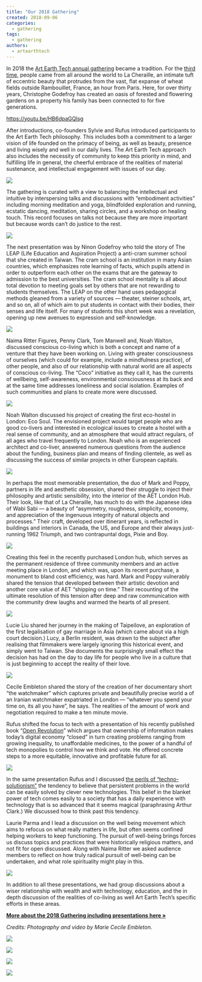 ```yaml
---
title: "Our 2018 Gathering"
created: 2018-09-06
categories: 
  - gathering
tags: 
  - gathering
authors: 
  - artearthtech
---
```


In 2018 the [Art Earth Tech annual gathering](https://artearthtech.com/gathering/) became a tradition. For the [third time](https://artearthtech.com/gathering/2018/), people came from all around the world to La Cheraille, an intimate tuft of eccentric beauty that protrudes from the vast, flat expanse of wheat fields outside Rambouillet, France, an hour from Paris. Here, for over thirty years, Christophe Godefroy has created an oasis of forested and flowering gardens on a property his family has been connected to for five generations.

https://youtu.be/HB6dpaGQlsg

After introductions, co-founders Sylvie and Rufus introduced participants to the Art Earth Tech philosophy. This includes both a commitment to a larger vision of life founded on the primacy of being, as well as beauty, presence and living wisely and well in our daily lives. The Art Earth Tech approach also includes the necessity of community to keep this priority in mind, and fulfilling life in general, the cheerful embrace of the realities of material sustenance, and intellectual engagement with issues of our day.

![](https://artearthtech.files.wordpress.com/2020/03/cecile01.jpg?w=1024)

The gathering is curated with a view to balancing the intellectual and intuitive by interspersing talks and discussions with “embodiment activities” including morning meditation and yoga, blindfolded exploration and running, ecstatic dancing, meditation, sharing circles, and a workshop on healing touch. This record focuses on talks not because they are more important but because words can’t do justice to the rest.

![](https://artearthtech.files.wordpress.com/2020/03/cecile33.jpg?w=1024)

The next presentation was by Ninon Godefroy who told the story of The LEAP (Life Education and Aspiration Project) a anti-cram summer school that she created in Taiwan. The cram school is an institution in many Asian countries, which emphasizes rote learning of facts, which pupils attend in order to outperform each other on the exams that are the gateway to admission to the best universities. The cram school mentality is all about total devotion to meeting goals set by others that are not rewarding to students themselves. The LEAP on the other hand uses pedagogical methods gleaned from a variety of sources — theater, steiner schools, art, and so on, all of which aim to put students in contact with their bodies, their senses and life itself. For many of students this short week was a revelation, opening up new avenues to expression and self-knowledge.

![](https://artearthtech.files.wordpress.com/2020/03/cecile39.jpg?w=1024)

Naima Ritter Figures, Penny Clark, Tom Manwell and, Noah Walton, discussed conscious co-living which is both a concept and name of a venture that they have been working on. Living with greater consciousness of ourselves (which could for example, include a mindfulness practice), of other people, and also of our relationship with natural world are all aspects of conscious co-living. The “Coco” initiative as they call it, has the currents of wellbeing, self-awareness, environmental consciousness at its back and at the same time addresses loneliness and social isolation. Examples of such communities and plans to create more were discussed.

![](https://artearthtech.files.wordpress.com/2020/03/cecile13.jpg?w=1024)

Noah Walton discussed his project of creating the first eco-hostel in London: Eco Soul. The envisioned project would target people who are good co-livers and interested in ecological issues to create a hostel with a real sense of community, and an atmosphere that would attract regulars, of all ages who travel frequently to London. Noah who is an experienced architect and co-liver, answered numerous questions from the audience about the funding, business plan and means of finding clientele, as well as discussing the success of similar projects in other European capitals.

![](https://artearthtech.files.wordpress.com/2020/03/cecile30.jpg?w=1024)

In perhaps the most memorable presentation, the duo of Mark and Poppy, partners in life and aesthetic obsession, shared their struggle to inject their philosophy and artistic sensibility, into the interior of the AET London Hub. Their look, like that of La Cheraille, has much to do with the Japanese idea of Wabi Sabi — a beauty of “asymmetry, roughness, simplicity, economy, and appreciation of the ingenuous integrity of natural objects and processes.” Their craft, developed over itinerant years, is reflected in buildings and interiors in Canada, the US, and Europe and their always just-running 1962 Triumph, and two contrapuntal dogs, Pixie and Boy.

![](https://artearthtech.files.wordpress.com/2020/03/cecile21.jpg?w=1024)

Creating this feel in the recently purchased London hub, which serves as the permanent residence of three community members and an active meeting place in London, and which was, upon its recent purchase, a monument to bland cost efficiency, was hard. Mark and Poppy vulnerably shared the tension that developed between their artistic devotion and another core value of AET “shipping on time.” Their recounting of the ultimate resolution of this tension after deep and raw communication with the community drew laughs and warmed the hearts of all present.

![](https://artearthtech.files.wordpress.com/2020/03/cecile06.jpg?w=1024)

Lucie Liu shared her journey in the making of Taipeilove, an exploration of the first legalisation of gay marriage in Asia (which came about via a high court decision.) Lucy, a Berlin resident, was drawn to the subject after realising that filmmakers were largely ignoring this historical event, and simply went to Taiwan. She documents the surprisingly small effect the decision has had on the day to day life for people who live in a culture that is just beginning to accept the reality of their love.

![](https://artearthtech.files.wordpress.com/2020/03/cecile17.jpg?w=1024)

Cecile Embleton shared the story of the creation of her documentary short “the watchmaker” which captures private and beautifully precise world a of an Iranian watchmaker expatriated in London — “whatever you spend your time on, its all you have”, he says. The realities of the amount of work and negotiation required to make a ten minute movie.

Rufus shifted the focus to tech with a presentation of his recently published book “[Open Revolution](https://openrevolution.net/press/)” which argues that ownership of information makes today’s digital economy “closed” in turn creating problems ranging from growing inequality, to unaffordable medicines, to the power of a handful of tech monopolies to control how we think and vote. He offered concrete steps to a more equitable, innovative and profitable future for all.

![](https://artearthtech.files.wordpress.com/2020/03/cecile35-1.jpg?w=1024)

In the same presentation Rufus and I discussed [the perils of “techno-solutionism”](https://lifeitself.org/2017/09/18/techno-solutionism/) the tendency to believe that persistent problems in the world can be easily solved by clever new technologies. This belief in the blanket power of tech comes easily to a society that has a daily experience with technology that is so advanced that it seems magical (paraphrasing Arthur Clark.) We discussed how to think past this tendency.

Laurie Parma and I lead a discussion on the well being movement which aims to refocus on what really matters in life, but often seems confined helping workers to keep functioning. The pursuit of well-being brings forces us discuss topics and practices that were historically religious matters, and not fit for open discussed. Along with Naima Ritter we asked audience members to reflect on how truly radical pursuit of well-being can be undertaken, and what role spirituality might play in this.

![](https://artearthtech.files.wordpress.com/2020/03/cecile42.jpg?w=1024)

In addition to all these presentations, we had group discussions about a wiser relationship with wealth and with technology, education, and the in depth discussion of the realities of co-living as well Art Earth Tech’s specific efforts in these areas.

**[More about the 2018 Gathering including presentations here »](https://artearthtech.com/gathering/2018/)**

_Credits: Photography and video by Marie Cecile Embleton._

![](https://artearthtech.files.wordpress.com/2020/03/cecile32.jpg?w=1024)

![](https://artearthtech.files.wordpress.com/2020/03/cecile41.jpg?w=1024)

![](https://artearthtech.files.wordpress.com/2020/03/cecile10.jpg?w=1024)

![](https://artearthtech.files.wordpress.com/2020/03/cecile07.jpg?w=1024)

